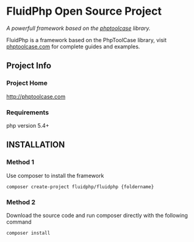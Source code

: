  
# FluidPhp  Open Source Project

*A powerfull framework based on the [phptoolcase](http://phptoolcase.com) library.*

FluidPhp is a framework based on the PhpToolCase library, visit [phptoolcase.com](http://phptoolcase.com) for complete guides and examples.

## Project Info

### Project Home

http://phptoolcase.com

### Requirements

php version 5.4+

## INSTALLATION

### Method 1

Use composer to install the framework
```
composer create-project fluidphp/fluidphp {foldername}
```
### Method 2

Download the source code  and run composer directly with the following command
```
composer install
```



